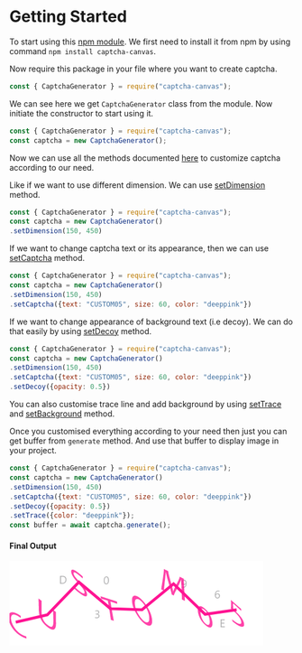 # Getting Started

To start using this [npm module](https://npmjs.com/package/captcha-canvas). We first need to install it from npm by using command `npm install captcha-canvas`.

Now require this package in your file where you want to create captcha.
```js
const { CaptchaGenerator } = require("captcha-canvas");
```

We can see here we get `CaptchaGenerator` class from the module. Now initiate the constructor to start using it.
```js
const { CaptchaGenerator } = require("captcha-canvas");
const captcha = new CaptchaGenerator();
```

Now we can use all the methods documented [here](https://captcha-canvas.js.org/CaptchaGenerator.html) to customize captcha according to our need.

Like if we want to use different dimension. We can use [setDimension](https://captcha-canvas.js.org/CaptchaGenerator.html#setDimension) method.
```js
const { CaptchaGenerator } = require("captcha-canvas");
const captcha = new CaptchaGenerator()
.setDimension(150, 450) 
```

If we want to change captcha text or its appearance, then we can use [setCaptcha](https://captcha-canvas.js.org/CaptchaGenerator.html#setCaptcha) method.
```js
const { CaptchaGenerator } = require("captcha-canvas");
const captcha = new CaptchaGenerator()
.setDimension(150, 450) 
.setCaptcha({text: "CUSTOM05", size: 60, color: "deeppink"})
```

If we want to change appearance of background text (i.e decoy). We can do that easily by using [setDecoy](https://captcha-canvas.js.org/CaptchaGenerator.html#setDecoy) method.
```js
const { CaptchaGenerator } = require("captcha-canvas");
const captcha = new CaptchaGenerator()
.setDimension(150, 450) 
.setCaptcha({text: "CUSTOM05", size: 60, color: "deeppink"})
.setDecoy({opacity: 0.5})
```

You can also customise trace line and add background by using [setTrace](https://captcha-canvas.js.org/CaptchaGenerator.html#setTrace) and [setBackground](https://captcha-canvas.js.org/CaptchaGenerator.html#setBackground) method.

Once you customised everything according to your need then just you can get buffer from `generate` method. And use that buffer to display image in your project.

```js
const { CaptchaGenerator } = require("captcha-canvas");
const captcha = new CaptchaGenerator()
.setDimension(150, 450) 
.setCaptcha({text: "CUSTOM05", size: 60, color: "deeppink"})
.setDecoy({opacity: 0.5})
.setTrace({color: "deeppink"});
const buffer = await captcha.generate();
```

#### Final Output
![captcha](https://raw.githubusercontent.com/Shashank3736/captcha-canvas/master/examples/all.png)